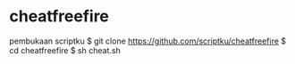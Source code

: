 # cheatfreefire
pembukaan scriptku
$ git clone https://github.com/scriptku/cheatfreefire
$ cd cheatfreefire
$ sh cheat.sh
